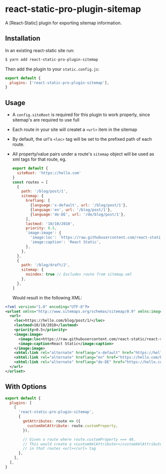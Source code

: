 # react-static-pro-plugin-sitemap

A [React-Static] plugin for exporting sitemap information.

## Installation

In an existing react-static site run:

```bash
$ yarn add react-static-pro-plugin-sitemap
```

Then add the plugin to your `static.config.js`:

```javascript
export default {
  plugins: ['react-static-pro-plugin-sitemap'],
}
```

## Usage

- A `config.siteRoot` is required for this plugin to work properly, since sitemap's are required to use full
- Each route in your site will createt a `<url>` item in the sitemap
- By default, the url's `<loc>` tag will be set to the prefixed path of each route.
- All property/value pairs under a route's `sitemap` object will be used as xml tags for that route, eg.

  ```javascript
  export default {
    siteRoot: 'https://hello.com'
  }
  const routes = [
    {
      path: '/blog/post/1',
      sitemap: {
        hreflang: [
          {language:'x-default', url: '/blog/post/1'},
          {language:'en', url: '/blog/post/1'},
          {language:'de-DE', url: '/de/blog/post/1'},
        ],
        lastmod: '10/10/2010',
        priority: 0.5,
        'image:image': {
          'image:loc': `https://raw.githubusercontent.com/react-static/react-static/master/media/react-static-logo-2x.png`,
          'image:caption': 'React Static',
        },
      },
    },
    {
      path: '/blog/draft/2',
      sitemap: {
        noindex: true // Excludes route from sitemap.xml
      },
    },
  ]
  ```

  Would result in the following XML:

```xml
<?xml version="1.0" encoding="UTF-8"?>
<urlset xmlns="http://www.sitemaps.org/schemas/sitemap/0.9" xmlns:image="http://www.google.com/schemas/sitemap-image/1.1" xmlns:xhtml="http://www.w3.org/1999/xhtml">
  <url>
    <loc>https://hello.com/blog/post/1/</loc>
    <lastmod>10/10/2010</lastmod>
    <priority>0.5</priority>
    <image:image>
      <image:loc>https://raw.githubusercontent.com/react-static/react-static/master/media/react-static-logo-2x.png</image:loc>
      <image:caption>React Static</image:caption>
    </image:image>
    <xhtml:link rel="alternate" hreflang="x-default" href="https://hello.com/blog/post/1/" />
    <xhtml:link rel="alternate" hreflang="en" href="https://hello.com/blog/post/1/" />
    <xhtml:link rel="alternate" hreflang="de-DE" href="https://hello.com/de/blog/post/1/" />
  </url>
</urlset>
```

## With Options

```javascript
export default {
  plugins: [
    [
      'react-static-pro-plugin-sitemap',
      {
        getAttributes: route => ({
          customXmlAttribute: route.customProperty,
        }),

        // Given a route where route.customProperty === 40,
        // This would create a <customXmlAttribute></customXmlAttribute>
        // in that routes <url></url> tag
      },
    ],
  ],
}
```
